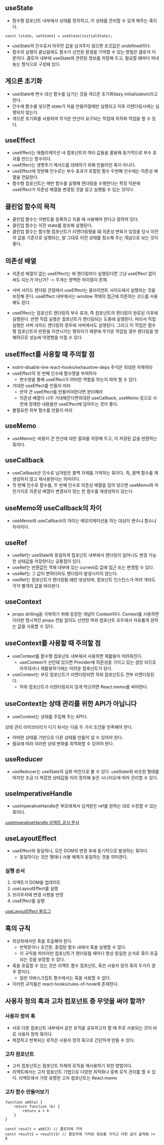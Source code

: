 ## useState
- 함수형 컴포넌트 내부에서 상태를 정의하고, 이 상태를 관리할 수 있게 해주는 훅이다.

```tsx
const [state, setState] = useState(initialState);
```
- useState의 인수로서 아무런 값을 넘겨주지 않으면 초깃값은 undefined이다.
- 함수의 실행이 끝났음에도 함수가 선언된 환경을 기억할 수 있는 방법은 클로저 덕분이다. 클로저 내부에 useState와 관련된 정보를 저장해 두고, 필요할 떄마다 꺼내놓는 형식으로 구성돼 있다.

## 게으른 초기화
- useState에 변수 대신 함수를 넘기는 것을 게으른 초기화(lazy initialization)라고 한다.
- 인수에 함수를 넣으면 state가 처음 만들어질때만 실행되고 이후 리렌더링시에는 실행되지 않는다.
- 게으른 초기화를 사용하여 무거운 연산이 요구되는 작업에 최적화 작업을 할 수 있다.

## useEffect
- useEffect는 애플리케이션 내 컴포넌트의 여러 값들을 활용해 동기적으로 부수 효과를 만드는 함수이다.
- useEffect는 생명주기 메서드를 대체하기 위해 만들어진 훅이 아니다.
- useEffect에 첫번째 인수로는 부수 효과가 포함된 함수 두번째 인수에는 의존성 배열을 전달한다.
- 함수형 컴포넌트는 매번 함수를 실행해 렌더링을 수행한다는 특징 덕분에 useEffect가 의존성 배열을 변경된 것을 알고 실행될 수 있는 것이다.

## 클린업 함수의 목적
- 클린업 함수는 이벤트를 등록하고 지울 때 사용해야 한다고 알려져 있다.
- 클린업 함수는 이전 state를 참조해 실행된다.
- 클린업 함수는 함수형 컴포넌트가 리렌더링됐을 떄 의존성 변화가 있었을 당시 이전의 값을 기준으로 실행되는, 말 그대로 이전 상태를 청소해 주는 개념으로 보는 것이 좋다.

## 의존성 배열
- 의존성 배열이 없는 useEffect는 매 렌더링마다 실행된다면 그냥 useEffect 없이 써도 되는거 아닌가? -> 두개는 명백한 차이점이 존재.

- 서버 사이드 렌더링 관점에서 useEffect는 클라이언트 사이드에서 실행되는 것을 보장해 준다. useEffect 내부에서는 window 객체의 접근에 의존하는 코드를 사용해도 된다.
- useEffect는 컴포넌트 렌더링의 부수 효과, 즉 컴포넌트의 렌더링이 완료된 이후에 실행된다. 반면 직접 실행은 컴포넌트가 렌더링되는 도중에 실행된다. 따라서 직접 실행은 서버 사이드 렌더링의 경우에 서버에서도 실행된다. 그리고 이 작업은 함수형 컴포넌트의 반환을 지연시키는 행위이기 때문에 무거운 작업일 경우 렌더링을 방해하므로 성능에 악영향을 미칠 수 있다.

## useEffect를 사용할 떄 주의할 점
- eslint-disable-line react-hooks/exhaustive-deps 주석은 최대한 자제하라
- useEffect의 첫 번째 인수에 함수명을 부여하라
    - 변수명을 통해 useEffect가 어떠한 역할을 하는지 파악 할 수 있다.
- 거대한 useEffect를 만들지 마라
    - 만약 큰 useEffect를 만들어야한다면 분리해라
    - 의존성 배열이 너무 거대해진다면최대한 useCallback, useMemo 등으로 사전에 정제한 내용들만 useEffect에 담아두는 것이 좋다.
- 불필요한 외부 함수를 만들지 마라

## useMemo
- useMemo는 비용이 큰 연산에 대한 결과를 저장해 두고, 이 저장된 값을 반환하는 훅이다.

## useCallback
- useCallback은 인수로 넘겨받은 콜백 자체를 기억하는 훅이다. 즉, 콜백 함수를 재생성하지 않고 재사용한다는 의미이다.
- 첫 번째 인수로 함수를,  두 번째 인수로 의존성 배열을 집어 넣으면 useMemo와 마찬가지로 의존성 배열이 변경되지 않는 한 함수를 재생성하지 않는다.

## useMemo와 useCallback의 차이
- useMemo와 useCallback의 차이는 메모이제이션을 하는 대상이 변수냐 함수냐 차이이다.

## useRef
- useRef는 useState와 동일하게 컴포넌트 내부에서 렌더링이 일어나도 변경 가능한 상태값을 저장한다는 공통점이 있다.
- useRef는 반환값인 객체 내부에 있는 current로 값에 접근 또는 변경할 수 있다.
- useRef는 그 값이 변하더라도 렌더링이 발생시키지 않는다.
- useRef는 컴포넌트가 렌더링될 떄만 생성되며, 컴포넌트 인스턴스가 여러 개라도 각각 별개의 값을 바라본다.

## useContext
- props drilling을 극복하기 위해 등장한 개념이 Context이다. Context를 사용하면 이러한 명시적인 props 전달 없이도 선언한 하위 컴포넌트 모두에서 자유롭게 원하는 값을 사용할 수 있다.

## useContext를 사용할 때 주의할 점
- useContext를 함수형 컴포넌트 내부에서 사용하면 재홞용이 어려워진다.
    - useContext가 선언돼 있으면 Provider에 의존성을 가지고 있는 셈잉 되므로 아무데서나 재활용하기에는 어려운 컴포넌트가 된다.
- useContext는 부모 컴포넌트가 리렌더링되면 하위 컴포넌트도 전부 리렌더링된다.
    - 하위 컴포넌트가 리렌더링되지 않게 막으려면 React.memo를 써야한다.

## useContext는 상태 관리를 위한 API가 아닙니다
- useContext는 상태를 주입해 주는 API다. 

상태 관리 라이브러리가 디기 위서는 다음 두 가지 조건을 만족해야 한다.
- 어떠한 상태를 기반으로 다른 상태를 만들어 낼 수 있어야 한다.
- 필요에 따라 이러한 상태 변화를 최적화할 수 있어야 한다.

## useReducer
- useReducer는 useState의 심화 버전으로 볼 수 있다. useState와 비슷한 형태를 띠지만 조금 더 복잡한 상태값을 미리 정의해 놓은 시나리오에 따라 관리할 수 있다.

## useImperativeHandle
- useImperativeHandle은 부모에게서 넘겨받은 ref를 원하는 대로 수정할 수 있는 훅이다.

[useImperativeHandle 리액트 공식 문서](https://react.dev/reference/react/useImperativeHandle)

## useLayoutEffect
- useEffect와 동일하나, 모든 DOM의 변경 후에 동기적으로 발생하는 훅이다.
    - 동일하다는 것은 형태나 사용 예제가 동일하는 것을 의미한다.

### 실행 순서
1. 리액트가 DOM을 업데이트
2. useLayoutEffect를 실행
3. 브라우저에 변경 사항을 반영
4. useEffect를 실행

[useLayoutEffect 블로그](https://junghyeonsu.com/posts/translation/useeffect-vs-uselayouteffect/)

## 훅의 규칙

- 최상위에서만 훅을 호출해야 한다.
   - 반복문이나 조건문, 중첩된 함수 내에서 훅을 실행할 수 없다.
   - 이 규칙을 따라야만 컴포넌트가 렌더링될 때마다 항상 동일한 순서로 훅이 호출되는 것을 보장할 수 있다.
- 훅을 호출할 수 있는 것은 리액트 함수 컴포넌트, 혹은 사용자 정의 훅의 두가지 경우 뿐이다.
   - 일반 자바스크립트 함수에서는 훅을 사용할 수 없다.
- 이러한 규칙들은 react-hooks/rules-of-hook에 존재한다.

## 사용자 정의 훅과 고차 컴포넌트 중 무엇을 써야 할까?

### 사용자 정의 훅
- 서로 다른 컴포넌트 내부에서 같은 로직을 공유하고자 할 때 주로 사용되는 것이 바로 사용자 정의 훅이다.
- 복잡하고 반복되는 로직은 사용자 정의 훅으로 간단하게 만들 수 있다.

### 고차 컴포넌트
- 고차 컴포넌트는 컴포넌트 자체의 로직을 재사용하기 위한 방법이다.
- 리액트에서는 고차 컴포넌트 기법으로 다양한 최적화나 중복 로직 관리를 할 수 있다. 리액트에서 가장 유명한 고차 컴포넌트는 React.memo

### 고차 함수 만들어보기

```tsx
function add(a) {
    return function (b) {
        return a + b
    }
}

const result = add(3) // 클로저에 기억
const result2 = result(5) // 클로저에 기억된 정보를 가지고 더한 값이 출력됨 >> 8
```